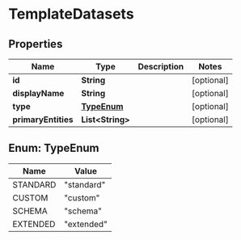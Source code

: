 
# TemplateDatasets

## Properties
Name | Type | Description | Notes
------------ | ------------- | ------------- | -------------
**id** | **String** |  |  [optional]
**displayName** | **String** |  |  [optional]
**type** | [**TypeEnum**](#TypeEnum) |  |  [optional]
**primaryEntities** | **List&lt;String&gt;** |  |  [optional]


<a name="TypeEnum"></a>
## Enum: TypeEnum
Name | Value
---- | -----
STANDARD | &quot;standard&quot;
CUSTOM | &quot;custom&quot;
SCHEMA | &quot;schema&quot;
EXTENDED | &quot;extended&quot;



